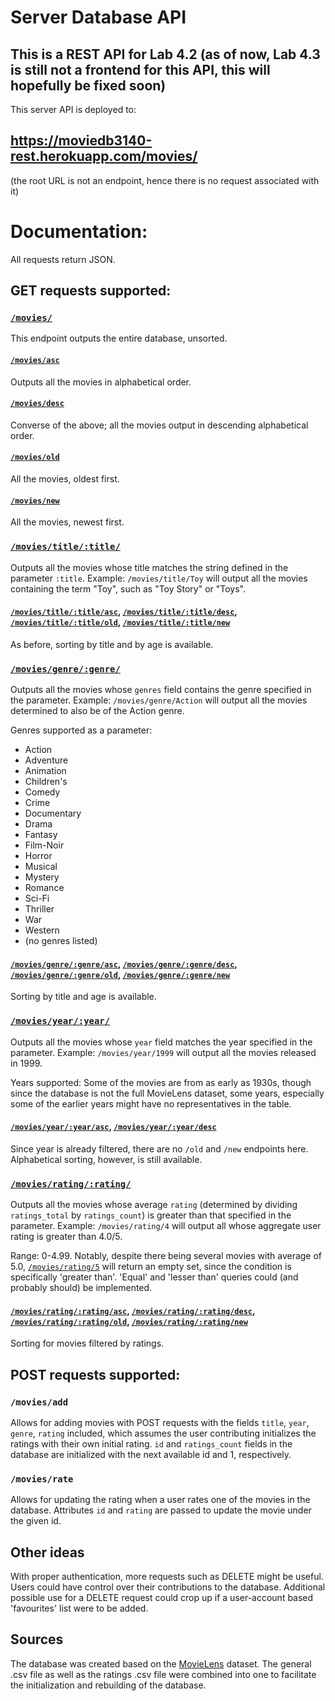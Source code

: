# Server Database API

## This is a REST API for Lab 4.2 (as of now, Lab 4.3 is still not a frontend for this API, this will hopefully be fixed soon)

This server API is deployed to:

## https://moviedb3140-rest.herokuapp.com/movies/

(the root URL is not an endpoint, hence there is no request associated with it) 

# Documentation:

All requests return JSON.

## GET requests supported:

### [`/movies/`](https://moviedb3140-rest.herokuapp.com/movies/)

This endpoint outputs the entire database, unsorted.

#### [`/movies/asc`](https://moviedb3140-rest.herokuapp.com/movies/asc)

Outputs all the movies in alphabetical order.

#### [`/movies/desc`](https://moviedb3140-rest.herokuapp.com/movies/desc)

Converse of the above; all the movies output in descending alphabetical order.

#### [`/movies/old`](https://moviedb3140-rest.herokuapp.com/movies/old)

All the movies, oldest first.


#### [`/movies/new`](https://moviedb3140-rest.herokuapp.com/movies/new)

All the movies, newest first.


### [`/movies/title/:title/`](https://moviedb3140-rest.herokuapp.com/movies/title/Toy)

Outputs all the movies whose title matches the string defined in the parameter `:title`. Example: `/movies/title/Toy` will output all the movies containing the term "Toy", such as "Toy Story" or "Toys".


#### [`/movies/title/:title/asc`](https://moviedb3140-rest.herokuapp.com/movies/title/Toy/asc), [`/movies/title/:title/desc`](https://moviedb3140-rest.herokuapp.com/movies/title/Toy/desc), [`/movies/title/:title/old`](https://moviedb3140-rest.herokuapp.com/movies/title/Toy/old), [`/movies/title/:title/new`](https://moviedb3140-rest.herokuapp.com/movies/title/Toy/new)

As before, sorting by title and by age is available.


### [`/movies/genre/:genre/`](https://moviedb3140-rest.herokuapp.com/movies/genre/Action)

Outputs all the movies whose `genres` field contains the genre specified in the parameter. Example: `/movies/genre/Action` will output all the movies determined to also be of the Action genre.

Genres supported as a parameter: 
* Action
* Adventure
* Animation
* Children's
* Comedy
* Crime
* Documentary
* Drama
* Fantasy
* Film-Noir
* Horror
* Musical
* Mystery
* Romance
* Sci-Fi
* Thriller
* War
* Western
* (no genres listed)

#### [`/movies/genre/:genre/asc`](https://moviedb3140-rest.herokuapp.com/movies/genre/Action/asc), [`/movies/genre/:genre/desc`](https://moviedb3140-rest.herokuapp.com/movies/genre/Action/desc), [`/movies/genre/:genre/old`](https://moviedb3140-rest.herokuapp.com/movies/genre/Action/old), [`/movies/genre/:genre/new`](https://moviedb3140-rest.herokuapp.com/movies/genre/Action/new)

Sorting by title and age is available.


### [`/movies/year/:year/`](https://moviedb3140-rest.herokuapp.com/movies/year/1999)

Outputs all the movies whose `year` field matches the year specified in the parameter. Example: `/movies/year/1999` will output all the movies released in 1999.

Years supported: Some of the movies are from as early as 1930s, though since the database is not the full MovieLens dataset, some years, especially some of the earlier years might have no representatives in the table.

#### [`/movies/year/:year/asc`](https://moviedb3140-rest.herokuapp.com/movies/year/1999/asc), [`/movies/year/:year/desc`](https://moviedb3140-rest.herokuapp.com/movies/year/1999/desc)

Since year is already filtered, there are no `/old` and `/new` endpoints here. Alphabetical sorting, however, is still available.



### [`/movies/rating/:rating/`](https://moviedb3140-rest.herokuapp.com/movies/rating/4)

Outputs all the movies whose average `rating` (determined by dividing `ratings_total` by `ratings_count`) is greater than that specified in the parameter. Example: `/movies/rating/4` will output all whose aggregate user rating is greater than 4.0/5.

Range: 0-4.99. Notably, despite there being several movies with average of 5.0, [`/movies/rating/5`](https://moviedb3140-rest.herokuapp.com/movies/rating/5) will return an empty set, since the condition is specifically 'greater than'. 'Equal' and 'lesser than' queries could (and probably should) be implemented.

#### [`/movies/rating/:rating/asc`](https://moviedb3140-rest.herokuapp.com/movies/rating/4/asc), [`/movies/rating/:rating/desc`](https://moviedb3140-rest.herokuapp.com/movies/rating/4/desc), [`/movies/rating/:rating/old`](https://moviedb3140-rest.herokuapp.com/movies/rating/4/old), [`/movies/rating/:rating/new`](https://moviedb3140-rest.herokuapp.com/movies/rating/4/new)

Sorting for movies filtered by ratings.


## POST requests supported:

### `/movies/add`

Allows for adding movies with POST requests with the fields `title`, `year`, `genre`, `rating` included, which assumes the user contributing initializes the ratings with their own initial rating. `id` and `ratings_count` fields in the database are initialized with the next available id and 1, respectively.


### `/movies/rate`

Allows for updating the rating when a user rates one of the movies in the database. Attributes `id` and `rating` are passed to update the movie under the given id.


## Other ideas

With proper authentication, more requests such as DELETE might be useful. Users could have control over their contributions to the database. Additional possible use for a DELETE request could crop up if a user-account based 'favourites' list were to be added.


## Sources

The database was created based on the [MovieLens](https://grouplens.org/datasets/movielens/latest/) dataset. The general .csv file as well as the ratings .csv file were combined into one to facilitate the initialization and rebuilding of the database. 
